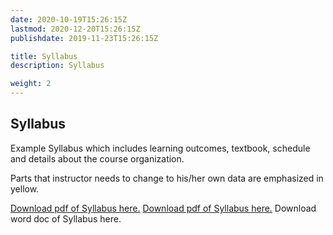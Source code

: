 ```yaml
---
date: 2020-10-19T15:26:15Z
lastmod: 2020-12-20T15:26:15Z 
publishdate: 2019-11-23T15:26:15Z

title: Syllabus
description: Syllabus

weight: 2
---
```


## Syllabus

Example Syllabus which includes learning outcomes, textbook, schedule and details about the course organization. 

Parts that instructor needs to change to his/her own data are emphasized in yellow.

[Download pdf of Syllabus here.](/softdev2-resources/docs/syllabus.pdf)
<a href="https://github.com/soft-eng-practicum/softdev2-resources/edit/master/content/docs/syllabus.pdf">Download pdf of Syllabus here.</a>
Download word doc of Syllabus here.

